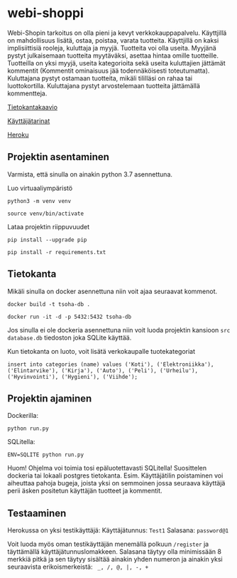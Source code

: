 # webi-shoppi

Webi-Shopin tarkoitus on olla pieni ja kevyt verkkokauppapalvelu. Käyttjillä on mahdollisuus lisätä, ostaa, poistaa, varata tuotteita.
Käyttjillä on kaksi implisiittisiä rooleja, kuluttaja ja myyjä. Tuotteita voi olla useita. Myyjänä pystyt julkaisemaan tuotteita myytäväksi, asettaa hintaa omille tuotteille. Tuotteilla on yksi myyjä, useita kategorioita sekä useita kuluttajien jättämät kommentit (Kommentit ominaisuus jää todennäköisesti toteutumatta).
Kuluttajana pystyt ostamaan tuotteita, mikäli tililläsi on rahaa tai luottokortilla. Kuluttajana pystyt arvostelemaan tuotteita jättämällä kommentteja. 

[Tietokantakaavio](https://github.com/nnecklace/webi-shoppi/blob/master/diagrams/diagram.md)

[Käyttäjätarinat](https://github.com/nnecklace/webi-shoppi/blob/master/documentation/features.md)

[Heroku](https://webi-shoppi.herokuapp.com/)

## Projektin asentaminen

Varmista, että sinulla on ainakin python 3.7 asennettuna.

Luo virtuaaliympäristö

```python3 -m venv venv```

```source venv/bin/activate```

Lataa projektin riippuvuudet

```pip install --upgrade pip```

```pip install -r requirements.txt```

## Tietokanta

Mikäli sinulla on docker asennettuna niin voit ajaa seuraavat kommenot.

```docker build -t tsoha-db .```

```docker run -it -d -p 5432:5432 tsoha-db```

Jos sinulla ei ole dockeria asennettuna niin voit luoda projektin kansioon `src` `database.db` tiedoston joka SQLite käyttää.

Kun tietokanta on luoto, voit lisätä verkokaupalle tuotekategoriat

```insert into categories (name) values ('Koti'), ('Elektroniikka'), ('Elintarvike'), ('Kirja'), ('Auto'), ('Peli'), ('Urheilu'), ('Hyvinvointi'), ('Hygieni'), ('Viihde');```

## Projektin ajaminen 

Dockerilla:

```python run.py```

SQLitella:

```ENV=SQLITE python run.py```

Huom! Ohjelma voi toimia tosi epäluotettavasti SQLitella! Suosittelen dockeria tai lokaali postgres tietokanta.
Esim. Käyttäjätilin poistaminen voi aiheuttaa pahoja bugeja, joista yksi on semmoinen jossa seuraava käyttäjä perii äsken positetun käyttäjän tuotteet ja kommentit.

## Testaaminen

Herokussa on yksi testikäyttäjä: 
Käyttäjätunnus: `Test1`
Salasana: `password@1`

Voit luoda myös oman testikäyttäjän menemällä polkuun `/register` ja täyttämällä käyttäjätunnuslomakkeen. Salasana täytyy olla minimissään 8 merkkiä pitkä ja sen täytyy sisältää ainakin yhden numeron ja ainakin yksi seuraavista erikoismerkeistä: ` _, /, @, |, -, +`
